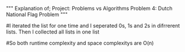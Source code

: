 """
Explanation of;
Project: Problems vs Algorithms
Problem 4: Dutch National Flag Problem
"""

#I iterated the list for one time and I seperated 0s, 1s and 2s
in difrrerent lists. Then I collected all lists in one list

#So both runtime complexity and space complexitys are O(n) 